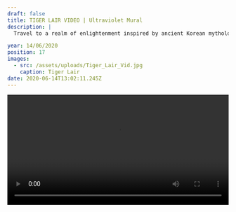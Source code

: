 ```yaml
---
draft: false
title: TIGER LAIR VIDEO | Ultraviolet Mural
description: |
  Travel to a realm of enlightenment inspired by ancient Korean mythology. A tiger undergoes a spiritual journey shifting through layers of enlightenment on his path to becoming human. Along the way he encounters shrines, temples and mediation gardens inhabited by Buddha & Yama (The Lord of Hell). Tune: Delirous - BCee, Kimyan Law

year: 14/06/2020
position: 17
images:
  - src: /assets/uploads/Tiger_Lair_Vid.jpg
    caption: Tiger Lair                   
date: 2020-06-14T13:02:11.245Z
---
```


 <!-- Add your local MP4 video -->
  <video width="100%" height="auto" controls>
    <source src="/assets/videos/TIGER_LAIR_Rob_Green.mp4" type="video/mp4">
  </video>


